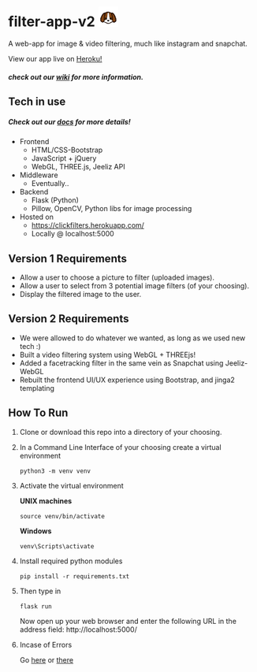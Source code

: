 # filter-app-v2 <img src="readmelogo.png" width="8%" height="8%" />
A web-app for image & video filtering, much like instagram and snapchat.

View our app live on [Heroku!](https://clickfilters.herokuapp.com/ "https://clickfilters.herokuapp.com/")

##### check out our [wiki](https://github.com/kre64/filter-app-v1/wiki) for more information.
## Tech in use
##### Check out our [docs](https://github.com/kre64/filter-app-v1/tree/master/docs) for more details!
* Frontend
  * HTML/CSS-Bootstrap
  * JavaScript + jQuery
  * WebGL, THREE.js, Jeeliz API
* Middleware
  * Eventually..
* Backend
  * Flask (Python)
  * Pillow, OpenCV, Python libs for image processing
* Hosted on
  * https://clickfilters.herokuapp.com/
  * Locally @ localhost:5000

## Version 1 Requirements
* Allow a user to choose a picture to filter (uploaded images).
* Allow a user to select from 3 potential image filters (of your choosing).
* Display the filtered image to the user.

## Version 2 Requirements
* We were allowed to do whatever we wanted, as long as we used new tech :)
* Built a video filtering system using WebGL + THREEjs!
* Added a facetracking filter in the same vein as Snapchat using Jeeliz-WebGL
* Rebuilt the frontend UI/UX experience using Bootstrap, and jinga2 templating

## How To Run
1. Clone or download this repo into a directory of your choosing.
2. In a Command Line Interface of your choosing create a virtual environment

   ```
   python3 -m venv venv
   ```
3. Activate the virtual environment

   **UNIX machines**
   ```
   source venv/bin/activate
   ```
   **Windows**
   ```
   venv\Scripts\activate
   ```
4. Install required python modules
   ```
   pip install -r requirements.txt
   ```
5. Then type in 
   ```
   flask run
   ```
   Now open up your web browser and enter the following URL in the address field:
   http://localhost:5000/
6. Incase of Errors

   Go [here](http://flask.pocoo.org/docs/dev/cli/ "Command Line Interface") or
   [there](http://flask.pocoo.org/docs/1.0/installation/ "Installation")
